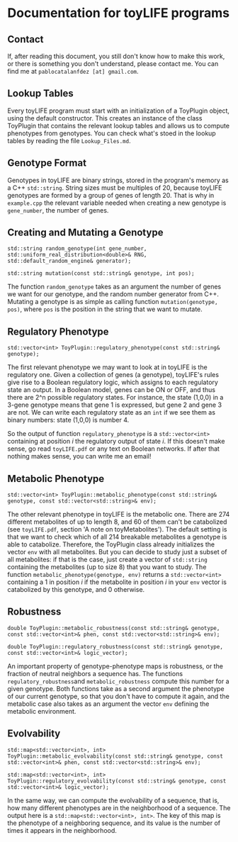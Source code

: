 # Documentation for toyLIFE programs

## Contact

If, after reading this document, you still don't know how to make this work, or there is something you don't understand, please contact me. You can find me at `pablocatalanfdez [at] gmail.com`.

## Lookup Tables

Every toyLIFE program must start with an initialization of a ToyPlugin object, using the default constructor. This creates an instance of the class ToyPlugin that contains the relevant lookup tables and allows us to compute phenotypes from genotypes. You can check what's stoed in the lookup tables by reading the file `Lookup_Files.md`.

## Genotype Format

Genotypes in toyLIFE are binary strings, stored in the program's memory as a C++ `std::string`. String sizes must be multiples of 20, because toyLIFE genotypes are formed by a group of genes of length 20. That is why in `example.cpp` the relevant variable needed when creating a new genotype is `gene_number`, the number of genes.

## Creating and Mutating a Genotype

`std::string random_genotype(int gene_number, std::uniform_real_distribution<double>& RNG, std::default_random_engine& generator);`
  
`std::string mutation(const std::string& genotype, int pos);`


The function `random_genotype` takes as an argument the number of genes we want for our genotype, and the random number generator from C++. Mutating a genotype is as simple as calling function `mutation(genotype, pos)`, where `pos` is the position in the string that we want to mutate. 

## Regulatory Phenotype

`std::vector<int> ToyPlugin::regulatory_phenotype(const std::string& genotype);`
  
The first relevant phenotype we may want to look at in toyLIFE is the regulatory one. Given a collection of genes (a genotype), toyLIFE's rules give rise to a Boolean regulatory logic, which assigns to each regulatory state an output. In a Boolean model, genes can be ON or OFF, and thus there are 2^n possible regulatory states. For instance, the state (1,0,0) in a 3-gene genotype means that gene 1 is expressed, but gene 2 and gene 3 are not. We can write each regulatory state as an `int` if we see them as binary numbers: state (1,0,0) is number 4.

So the output of function `regulatory_phenotype` is a `std::vector<int>` containing at position *i* the regulatory output of state *i*. If this doesn't make sense, go read `toyLIFE.pdf` or any text on Boolean networks. If after that nothing makes sense, you can write me an email!

## Metabolic Phenotype

`std::vector<int> ToyPlugin::metabolic_phenotype(const std::string& genotype, const std::vector<std::string>& env);` 
 
The other relevant phenotype in toyLIFE is the metabolic one. There are 274 different metabolites of up to length 8, and 60 of them can't be catabolized (see `toyLIFE.pdf`, section 'A note on toyMetabolites'). The default setting is that we want to check which of all 214 breakable metabolites a genotype is able to catabolize. Therefore, the ToyPlugin class already initializes the vector `env` with all metabolites. But you can decide to study just a subset of all metabolites: if that is the case, just create a vector of `std::string` containing the metabolites (up to size 8) that you want to study. The function `metabolic_phenotype(genotype, env)` returns a `std::vector<int>` containing a 1 in position *i* if the metabolite in position *i* in your `env` vector is catabolized by this genotype, and 0 otherwise. 

## Robustness

`double ToyPlugin::metabolic_robustness(const std::string& genotype, const std::vector<int>& phen, const std::vector<std::string>& env);`
	      
`double ToyPlugin::regulatory_robustness(const std::string& genotype, const std::vector<int>& logic_vector);`

An important property of genotype-phenotype maps is robustness, or the fraction of neutral neighbors a sequence has. The functions `regulatory_robustness`and `metabolic_robustness` compute this number for a given genotype. Both functions take as a second argument the phenotype of our current genotype, so that you don't have to compute it again, and the metabolic case also takes as an argument the vector `env` defining the metabolic environment.

## Evolvability
		
`std::map<std::vector<int>, int> ToyPlugin::metabolic_evolvability(const std::string& genotype, const std::vector<int>& phen, const std::vector<std::string>& env);`

`std::map<std::vector<int>, int> ToyPlugin::regulatory_evolvability(const std::string& genotype, const std::vector<int>& logic_vector);`


In the same way, we can compute the evolvability of a sequence, that is, how many different phenotypes are in the neighborhood of a sequence. The output here is a `std::map<std::vector<int>, int>`. The key of this map is the phenotype of a neighboring sequence, and its value is the number of times it appears in the neighborhood. 
